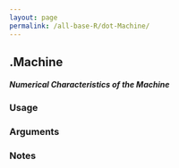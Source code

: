 ```yaml
---
layout: page
permalink: /all-base-R/dot-Machine/
---
```


## __.Machine__

#### _Numerical Characteristics of the Machine_

### Usage

### Arguments

### Notes
